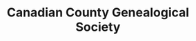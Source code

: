 ---
layout: repo
title: "Canadian County Genealogical Society"
id: 24793
permalink: repos/24793/
---